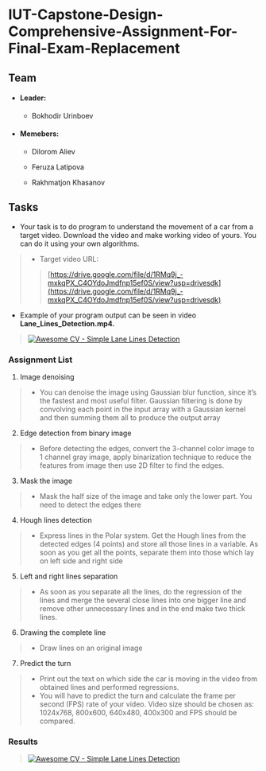 # IUT-Capstone-Design-Comprehensive-Assignment-For-Final-Exam-Replacement


## Team

* #### Leader: ####

  * Bokhodir Urinboev

* #### Memebers: ####

  * Dilorom Aliev
  
  * Feruza Latipova

  * Rakhmatjon Khasanov

## Tasks

* Your task is to do program to understand the movement of a car from a target video. Download the video and make working video of yours. You can do it using your own algorithms.

> * Target video URL: 
> > [https://drive.google.com/file/d/1RMq9j_-mxkqPX_C4OYdoJmdfnp15ef0S/view?usp=drivesdk](https://drive.google.com/file/d/1RMq9j_-mxkqPX_C4OYdoJmdfnp15ef0S/view?usp=drivesdk)

* Example of your program output can be seen in video **Lane_Lines_Detection.mp4.**

> [![Awesome CV - Simple Lane Lines Detection](http://img.youtube.com/vi/gWK9x5Xs_TI/0.jpg)](https://www.youtube.com/watch?v=gWK9x5Xs_TI)

### Assignment List

1. Image denoising
> * You can denoise the image using Gaussian blur function, since it’s the fastest and most useful filter. Gaussian filtering is done by convolving each point in the input array with a Gaussian kernel and then summing them all to produce the output array
2. Edge detection from binary image
> * Before detecting the edges, convert the 3-channel color image to 1 channel gray image, apply binarization technique to reduce the features from image then use 2D filter to find the edges.
3. Mask the image
> * Mask the half size of the image and take only the lower part. You need to detect the edges there
4. Hough lines detection
> * Express lines in the Polar system. Get the Hough lines from the detected edges (4 points) and store all those lines in a variable. As soon as you get all the points, separate them into those which lay on left side and right side
5. Left and right lines separation
> * As soon as you separate all the lines, do the regression of the lines and merge the several close lines into one bigger line and remove other unnecessary lines and in the end make two thick lines.
6. Drawing the complete line
> * Draw lines on an original image
7. Predict the turn
> * Print out the text on which side the car is moving in the video from obtained lines and performed regressions.
> * You will have to predict the turn and calculate the frame per second (FPS) rate of your video. Video size should be chosen as: 1024x768, 800x600, 640x480, 400x300 and FPS should be compared.

### Results 
> [![Awesome CV - Simple Lane Lines Detection](https://img.youtube.com/vi/7nxXQ-ayJac/0.jpg)](https://www.youtube.com/watch?v=7nxXQ-ayJac&list=PLZrsE2_darjJYr_MUIkQHNBj2Y1frJgpc&index=2&t=0s)

